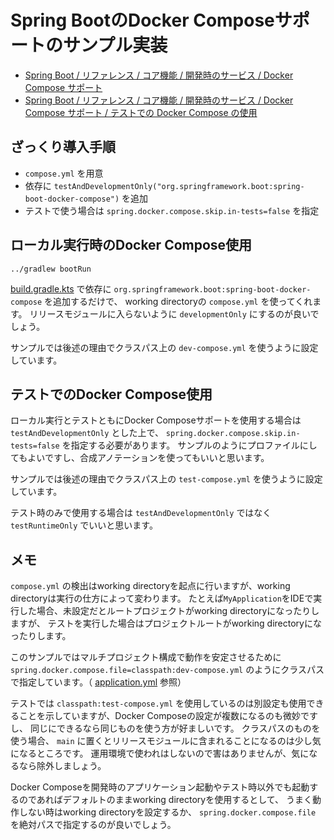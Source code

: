 # Spring BootのDocker Composeサポートのサンプル実装

- [Spring Boot / リファレンス / コア機能 / 開発時のサービス / Docker Compose サポート](https://spring.pleiades.io/spring-boot/reference/features/dev-services.html#features.dev-services.docker-compose)
- [Spring Boot / リファレンス / コア機能 / 開発時のサービス / Docker Compose サポート / テストでの Docker Compose の使用](https://spring.pleiades.io/spring-boot/reference/features/dev-services.html#features.dev-services.docker-compose.tests)

## ざっくり導入手順

- `compose.yml` を用意
- 依存に `testAndDevelopmentOnly("org.springframework.boot:spring-boot-docker-compose")` を追加
- テストで使う場合は `spring.docker.compose.skip.in-tests=false` を指定

## ローカル実行時のDocker Compose使用

```shell
../gradlew bootRun
```

[build.gradle.kts](build.gradle.kts) で依存に `org.springframework.boot:spring-boot-docker-compose` を追加するだけで、
working directoryの `compose.yml` を使ってくれます。
リリースモジュールに入らないように `developmentOnly` にするのが良いでしょう。

サンプルでは後述の理由でクラスパス上の `dev-compose.yml` を使うように設定しています。

## テストでのDocker Compose使用

ローカル実行とテストともにDocker Composeサポートを使用する場合は `testAndDevelopmentOnly` とした上で、
`spring.docker.compose.skip.in-tests=false` を指定する必要があります。
サンプルのようにプロファイルにしてもよいですし、合成アノテーションを使ってもいいと思います。

サンプルでは後述の理由でクラスパス上の `test-compose.yml` を使うように設定しています。

テスト時のみで使用する場合は `testAndDevelopmentOnly` ではなく `testRuntimeOnly` でいいと思います。

## メモ

`compose.yml` の検出はworking directoryを起点に行いますが、working directoryは実行の仕方によって変わります。
たとえば`MyApplication`をIDEで実行した場合、未設定だとルートプロジェクトがworking directoryになったりしますが、
テストを実行した場合はプロジェクトルートがworking directoryになったりします。

このサンプルではマルチプロジェクト構成で動作を安定させるために `spring.docker.compose.file=classpath:dev-compose.yml`
のようにクラスパスで指定しています。（ [application.yml](./src/main/resources/application.yml) 参照）

テストでは `classpath:test-compose.yml` を使用しているのは別設定も使用できることを示していますが、Docker Composeの設定が複数になるのも微妙ですし、
同じにできるなら同じものを使う方が好ましいです。
クラスパスのものを使う場合、 `main` に置くとリリースモジュールに含まれることになるのは少し気になるところです。
運用環境で使われはしないので害はありませんが、気になるなら除外しましょう。

Docker Composeを開発時のアプリケーション起動やテスト時以外でも起動するのであればデフォルトのままworking directoryを使用するとして、
うまく動作しない時はworking directoryを設定するか、 `spring.docker.compose.file` を絶対パスで指定するのが良いでしょう。
